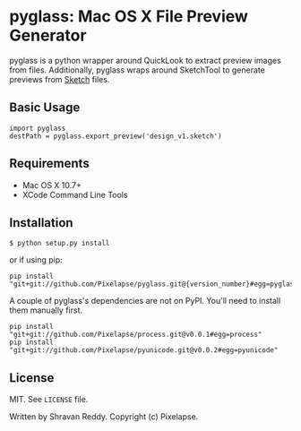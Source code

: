 # pyglass: Mac OS X File Preview Generator

pyglass is a python wrapper around QuickLook to extract preview images
from files. Additionally, pyglass wraps around SketchTool to generate previews
from [Sketch](bohemiancoding.com/sketch/) files.

## Basic Usage

    import pyglass
    destPath = pyglass.export_preview('design_v1.sketch')

## Requirements
  * Mac OS X 10.7+
  * XCode Command Line Tools

## Installation

    $ python setup.py install

or if using pip:

    pip install "git+git://github.com/Pixelapse/pyglass.git@{version_number}#egg=pyglass"

A couple of pyglass's dependencies are not on PyPI. You'll need to install them manually first.

    pip install "git+git://github.com/Pixelapse/process.git@v0.0.1#egg=process"
    pip install "git+git://github.com/Pixelapse/pyunicode.git@v0.0.2#egg=pyunicode"

## License
  MIT. See `LICENSE` file.

  Written by Shravan Reddy. Copyright (c) Pixelapse.

